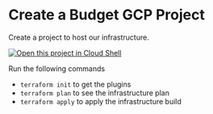# Create a Budget GCP Project
Create a project to host our infrastructure.  

[![Open this project in Cloud Shell](http://gstatic.com/cloudssh/images/open-btn.png)](https://console.cloud.google.com/cloudshell/open?git_repo=https://github.com/nufailtd/terraform-budget-gcp&open_in_editor=budget_gcp_project/terraform.tfvars)

Run the following commands

- `terraform init` to get the plugins
- `terraform plan` to see the infrastructure plan
- `terraform apply` to apply the infrastructure build